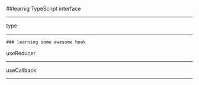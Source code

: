 ##learnig TypeScript 
 interface
 _______________________________________
 type 
 _______________________________________

`### learning some awesome hook`
 
 useReducer
 __________
 useCallback
 _____________